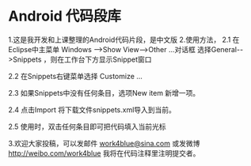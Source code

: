 Android 代码段库
================

1.这是我开发和上课整理的Android代码片段，是中文版
2.使用方法，
   2.1 在Eclipse中主菜单 Windows -->Show View-->Other ...对话框
    选择General-->Snippets ，则在工作台下方显示Snippet窗口
    
   2.2 在Snippets右键菜单选择 Customize ...

   2.3 如果Snippets中没有任何条目，选项New item 新增一项。
   
   2.4 点击Import 将下载文件snippets.xml导入到当前。
   
   2.5 使用时，双击任何条目即可把代码填入当前光标
   
3.欢迎大家投稿，可以发邮件 work4blue@sina.com 或发微博  http://weibo.com/work4blue 
    我将在代码注释里注明提交者。 
   
   

